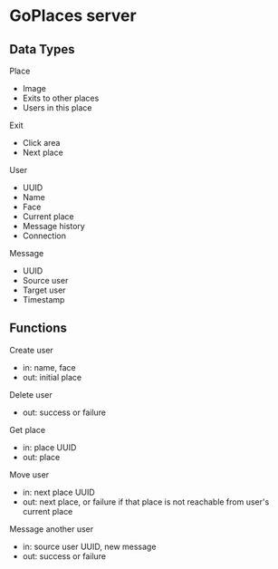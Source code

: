 # GoPlaces server

## Data Types

Place
-   Image
-   Exits to other places
-   Users in this place

Exit
-   Click area
-   Next place

User
-   UUID
-   Name
-   Face
-   Current place
-   Message history
-   Connection

Message
-   UUID
-   Source user
-   Target user
-   Timestamp

## Functions

Create user
-   in: name, face
-   out: initial place

Delete user
-   out: success or failure

Get place
-   in: place UUID
-   out: place

Move user
-   in: next place UUID
-   out: next place, or failure if that place is not reachable from user's current place

Message another user
-   in: source user UUID, new message
-   out: success or failure